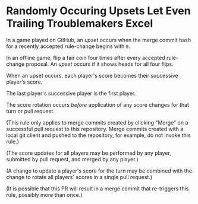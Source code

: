 # Randomly Occuring Upsets Let Even Trailing Troublemakers Excel

In a game played on GitHub, an _upset_ occurs when the merge commit hash for a recently accepted rule-change begins with `0`.

In an offline game, flip a fair coin four times after every accepted rule-change proposal. An _upset_ occurs if it shows heads for all four flips.

When an upset occurs, each player's score becomes their successive player's score. 

The last player's successive player is the first player.

The score rotation occurs _before_ application of any score changes for that turn or pull request.

(This rule only applies to merge commits created by clicking "Merge" on a successful pull request to this repository. Merge commits created with a local git client and pushed to the repository, for example, do not invoke this rule.)

(The score updates for all players may be performed by any player, submitted by pull request, and merged by any player.)

(A change to update a player's score for the turn may be combined with the change to rotate all players' scores in a single pull request.)

(It is possible that this PR will result in a merge commit that re-triggers this rule, possibly more than once.)
